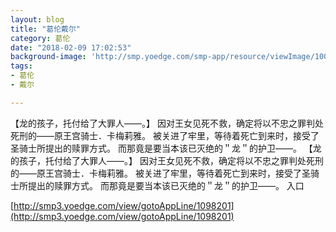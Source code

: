 ```yaml
---
layout: blog
title: "葛伦戴尔"
category: 葛伦
date: "2018-02-09 17:02:53"
background-image: 'http://smp.yoedge.com/smp-app/resource/viewImage/1001961appline.png'
tags:
- 葛伦
- 戴尔

---
```

【龙的孩子，托付给了大罪人——。】 因对王女见死不救，确定将以不忠之罪判处死刑的——原王宫骑士．卡梅莉雅。 被关进了牢里，等待着死亡到来时，接受了圣骑士所提出的赎罪方式。 而那竟是要当本该已灭绝的＂龙＂的护卫——。
【龙的孩子，托付给了大罪人——。】 因对王女见死不救，确定将以不忠之罪判处死刑的——原王宫骑士．卡梅莉雅。 被关进了牢里，等待着死亡到来时，接受了圣骑士所提出的赎罪方式。 而那竟是要当本该已灭绝的＂龙＂的护卫——。
入口

[http://smp3.yoedge.com/view/gotoAppLine/1098201](http://smp3.yoedge.com/view/gotoAppLine/1098201)

        
